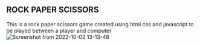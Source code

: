 ##  ROCK PAPER SCISSORS
This is a rock paper scissors game created using html css and javascript 
to be played between a player and computer ![Screenshot from 2022-10-02 13-13-48](https://user-images.githubusercontent.com/74934494/193451589-04550297-26a3-4c98-956f-69e11a8eb0c4.png)
